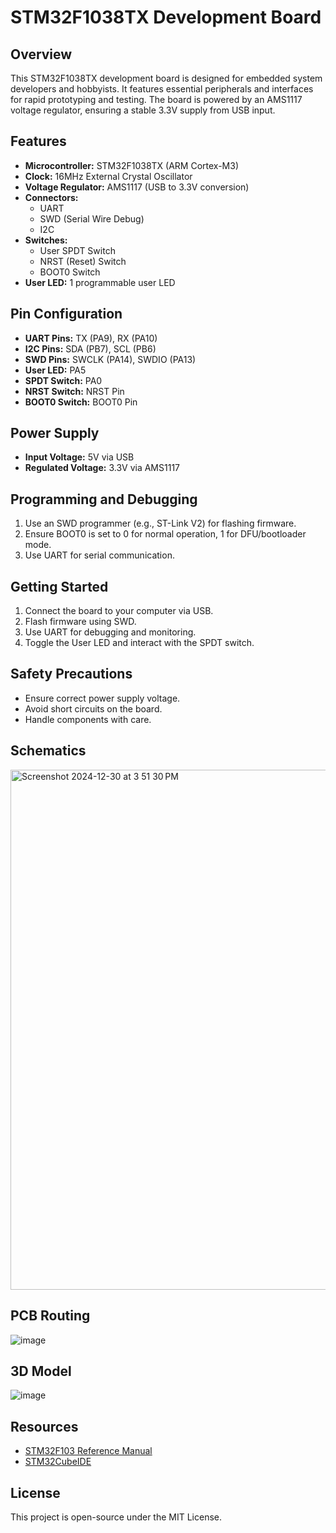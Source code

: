# STM32F1038TX Development Board

## Overview
This STM32F1038TX development board is designed for embedded system developers and hobbyists. It features essential peripherals and interfaces for rapid prototyping and testing. The board is powered by an AMS1117 voltage regulator, ensuring a stable 3.3V supply from USB input.

## Features
- **Microcontroller:** STM32F1038TX (ARM Cortex-M3)
- **Clock:** 16MHz External Crystal Oscillator
- **Voltage Regulator:** AMS1117 (USB to 3.3V conversion)
- **Connectors:**
   - UART
   - SWD (Serial Wire Debug)
   - I2C
- **Switches:**
   - User SPDT Switch
   - NRST (Reset) Switch
   - BOOT0 Switch
- **User LED:** 1 programmable user LED

## Pin Configuration
- **UART Pins:** TX (PA9), RX (PA10)
- **I2C Pins:** SDA (PB7), SCL (PB6)
- **SWD Pins:** SWCLK (PA14), SWDIO (PA13)
- **User LED:** PA5
- **SPDT Switch:** PA0
- **NRST Switch:** NRST Pin
- **BOOT0 Switch:** BOOT0 Pin

## Power Supply
- **Input Voltage:** 5V via USB
- **Regulated Voltage:** 3.3V via AMS1117

## Programming and Debugging
1. Use an SWD programmer (e.g., ST-Link V2) for flashing firmware.
2. Ensure BOOT0 is set to 0 for normal operation, 1 for DFU/bootloader mode.
3. Use UART for serial communication.

## Getting Started
1. Connect the board to your computer via USB.
2. Flash firmware using SWD.
3. Use UART for debugging and monitoring.
4. Toggle the User LED and interact with the SPDT switch.

## Safety Precautions
- Ensure correct power supply voltage.
- Avoid short circuits on the board.
- Handle components with care.

## Schematics
<img width="832" alt="Screenshot 2024-12-30 at 3 51 30 PM" src="https://github.com/user-attachments/assets/82357a1a-a06c-47fd-ab5a-4c7681131865" />


## PCB Routing
![image](https://github.com/user-attachments/assets/db22e766-8693-468a-b47f-10dd1620e82b)


## 3D Model
![image](https://github.com/user-attachments/assets/df8ec6c1-5bdf-4568-bb88-7769c2b50e28)



## Resources
- [STM32F103 Reference Manual](https://www.st.com/resource/en/reference_manual/cd00171190.pdf)
- [STM32CubeIDE](https://www.st.com/en/development-tools/stm32cubeide.html)

## License
This project is open-source under the MIT License.

